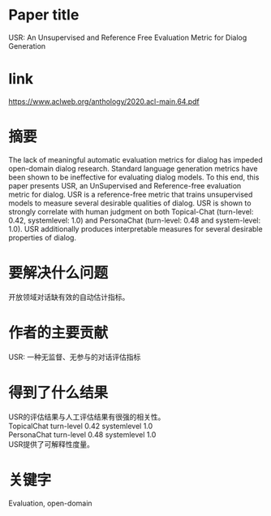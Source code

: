 # Paper title

USR: An Unsupervised and Reference Free Evaluation Metric for Dialog Generation

# link

https://www.aclweb.org/anthology/2020.acl-main.64.pdf

# 摘要

The lack of meaningful automatic evaluation metrics for dialog has impeded open-domain dialog research. Standard language generation metrics have been shown to be ineffective for evaluating dialog models. To this end, this paper presents USR, an UnSupervised and Reference-free evaluation metric for dialog. USR is a reference-free metric that trains unsupervised models to measure several desirable qualities of dialog. USR is shown to strongly correlate with human judgment on both Topical-Chat (turn-level: 0.42, systemlevel: 1.0) and PersonaChat (turn-level: 0.48 and system-level: 1.0). USR additionally produces interpretable measures for several desirable properties of dialog.

# 要解决什么问题

开放领域对话缺有效的自动估计指标。

# 作者的主要贡献

USR: 一种无监督、无参与的对话评估指标

# 得到了什么结果

USR的评估结果与人工评估结果有很强的相关性。  
TopicalChat     turn-level     0.42     systemlevel     1.0  
PersonaChat     turn-level     0.48     systemlevel     1.0  
USR提供了可解释性度量。  

# 关键字

Evaluation, open-domain
